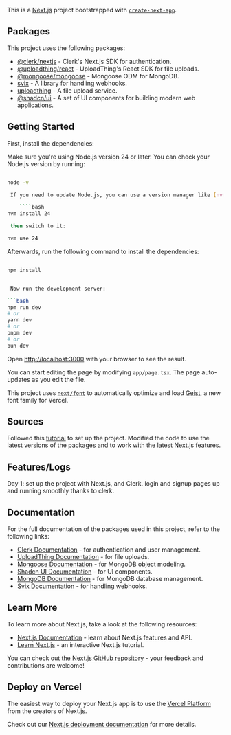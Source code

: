 This is a [Next.js](https://nextjs.org) project bootstrapped with [`create-next-app`](https://nextjs.org/docs/app/api-reference/cli/create-next-app).

## Packages

This project uses the following packages:

- [@clerk/nextjs](https://www.npmjs.com/package/@clerk/nextjs) - Clerk's Next.js SDK for authentication.
- [@uploadthing/react](https://www.npmjs.com/package/@uploadthing/react) - UploadThing's React SDK for file uploads.
- [@mongoose/mongoose](https://www.npmjs.com/package/@mongoose/mongoose) - Mongoose ODM for MongoDB.
- [svix](https://www.npmjs.com/package/svix) - A library for handling webhooks.
- [uploadthing](https://www.npmjs.com/package/uploadthing) - A file upload service.
- [@shadcn/ui](https://www.npmjs.com/package/@shadcn/ui) - A set of UI components for building modern web applications.

## Getting Started

First, install the dependencies:

Make sure you're using Node.js version 24 or later. You can check your Node.js version by running:

`````bash

node -v

 If you need to update Node.js, you can use a version manager like [nvm](

    ````bash
nvm install 24

 then switch to it:

nvm use 24
`````

Afterwards, run the following command to install the dependencies:

````bash

npm install


 Now run the development server:

```bash
npm run dev
# or
yarn dev
# or
pnpm dev
# or
bun dev
````

Open [http://localhost:3000](http://localhost:3000) with your browser to see the result.

You can start editing the page by modifying `app/page.tsx`. The page auto-updates as you edit the file.

This project uses [`next/font`](https://nextjs.org/docs/app/building-your-application/optimizing/fonts) to automatically optimize and load [Geist](https://vercel.com/font), a new font family for Vercel.

## Sources

Followed this [tutorial](https://www.youtube.com/watch?v=O5cmLDVTgAs) to set up the project.
Modified the code to use the latest versions of the packages and to work with the latest Next.js features.

## Features/Logs

Day 1: set up the project with Next.js, and Clerk. login and signup pages up and running smoothly thanks to clerk.

## Documentation

For the full documentation of the packages used in this project, refer to the following links:

- [Clerk Documentation](https://clerk.com/docs) - for authentication and user management.
- [UploadThing Documentation](https://docs.uploadthing.com/) - for file uploads.
- [Mongoose Documentation](https://mongoosejs.com/docs/) - for MongoDB object modeling.
- [Shadcn UI Documentation](https://ui.shadcn.com/docs) - for UI components.
- [MongoDB Documentation](https://www.mongodb.com/docs/) - for MongoDB database management.
- [Svix Documentation](https://docs.svix.com/) - for handling webhooks.

## Learn More

To learn more about Next.js, take a look at the following resources:

- [Next.js Documentation](https://nextjs.org/docs) - learn about Next.js features and API.
- [Learn Next.js](https://nextjs.org/learn) - an interactive Next.js tutorial.

You can check out [the Next.js GitHub repository](https://github.com/vercel/next.js) - your feedback and contributions are welcome!

## Deploy on Vercel

The easiest way to deploy your Next.js app is to use the [Vercel Platform](https://vercel.com/new?utm_medium=default-template&filter=next.js&utm_source=create-next-app&utm_campaign=create-next-app-readme) from the creators of Next.js.

Check out our [Next.js deployment documentation](https://nextjs.org/docs/app/building-your-application/deploying) for more details.
